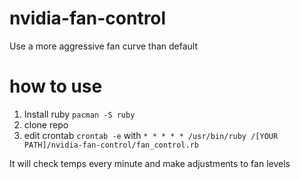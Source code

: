 # nvidia-fan-control

Use a more aggressive fan curve than default

# how to use

1. Install ruby `pacman -S ruby`
2. clone repo
3. edit crontab `crontab -e` with `* * * * * /usr/bin/ruby /[YOUR PATH]/nvidia-fan-control/fan_control.rb`

It will check temps every minute and make adjustments to fan levels
